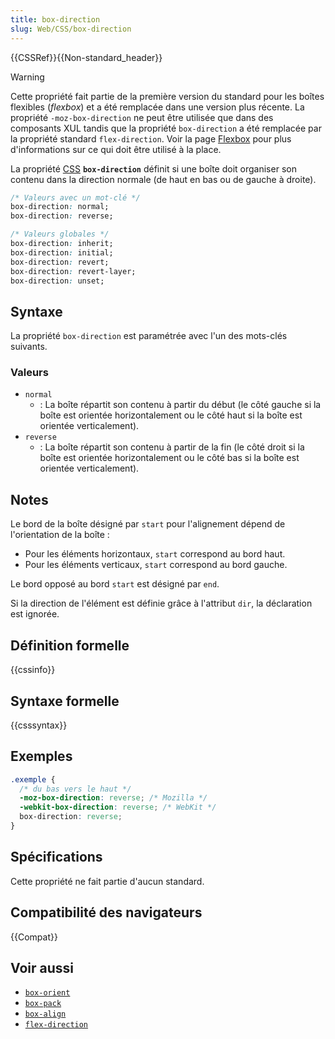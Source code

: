 ```yaml
---
title: box-direction
slug: Web/CSS/box-direction
---
```


{{CSSRef}}{{Non-standard_header}}

> [!WARNING]
> Cette propriété fait partie de la première version du standard pour les boîtes flexibles (<i lang="en">flexbox</i>) et a été remplacée dans une version plus récente. La propriété `-moz-box-direction` ne peut être utilisée que dans des composants XUL tandis que la propriété `box-direction` a été remplacée par la propriété standard `flex-direction`. Voir la page [Flexbox](/fr/docs/Web/CSS/CSS_flexible_box_layout/Basic_concepts_of_flexbox) pour plus d'informations sur ce qui doit être utilisé à la place.

La propriété [CSS](/fr/docs/Web/CSS) **`box-direction`** définit si une boîte doit organiser son contenu dans la direction normale (de haut en bas ou de gauche à droite).

```css
/* Valeurs avec un mot-clé */
box-direction: normal;
box-direction: reverse;

/* Valeurs globales */
box-direction: inherit;
box-direction: initial;
box-direction: revert;
box-direction: revert-layer;
box-direction: unset;
```

## Syntaxe

La propriété `box-direction` est paramétrée avec l'un des mots-clés suivants.

### Valeurs

- `normal`
  - : La boîte répartit son contenu à partir du début (le côté gauche si la boîte est orientée horizontalement ou le côté haut si la boîte est orientée verticalement).
- `reverse`
  - : La boîte répartit son contenu à partir de la fin (le côté droit si la boîte est orientée horizontalement ou le côté bas si la boîte est orientée verticalement).

## Notes

Le bord de la boîte désigné par `start` pour l'alignement dépend de l'orientation de la boîte&nbsp;:

- Pour les éléments horizontaux, `start` correspond au bord haut.
- Pour les éléments verticaux, `start` correspond au bord gauche.

Le bord opposé au bord `start` est désigné par `end`.

Si la direction de l'élément est définie grâce à l'attribut `dir`, la déclaration est ignorée.

## Définition formelle

{{cssinfo}}

## Syntaxe formelle

{{csssyntax}}

## Exemples

```css
.exemple {
  /* du bas vers le haut */
  -moz-box-direction: reverse; /* Mozilla */
  -webkit-box-direction: reverse; /* WebKit */
  box-direction: reverse;
}
```

## Spécifications

Cette propriété ne fait partie d'aucun standard.

## Compatibilité des navigateurs

{{Compat}}

## Voir aussi

- [`box-orient`](/fr/docs/Web/CSS/box-orient)
- [`box-pack`](/fr/docs/Web/CSS/box-pack)
- [`box-align`](/fr/docs/Web/CSS/box-align)
- [`flex-direction`](/fr/docs/Web/CSS/flex-direction)
